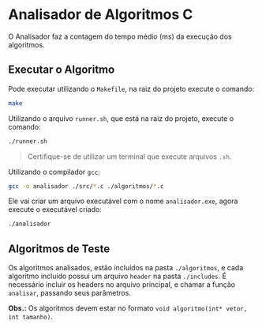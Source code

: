 # Analisador de Algoritmos C

O Analisador faz a contagem do tempo médio (ms) da execução dos algoritmos.

## Executar o Algoritmo

Pode executar utilizando o `Makefile`, na raiz do projeto execute o comando:
```bash
make
```

Utilizando o arquivo `runner.sh`, que está na raiz do projeto, execute o comando:
```bash
./runner.sh
```
> Certifique-se de utilizar um terminal que execute arquivos `.sh`.

Utilizando o compilador `gcc`:
```bash
gcc -o analisador ./src/*.c ./algoritmos/*.c
```
Ele vai criar um arquivo executável com o nome `analisador.exe`, agora execute o executável criado:
```bash
./analisador
```

## Algoritmos de Teste

Os algoritmos analisados, estão incluídos na pasta `./algoritmos`, e cada algoritmo incluído  possui um arquivo `header` na pasta `./includes`. É necessário incluir os headers no arquivo principal, e chamar a função `analisar`, passando seus parâmetros.

**Obs.:** Os algoritmos devem estar no formato `void algoritmo(int* vetor, int tamanho)`.
